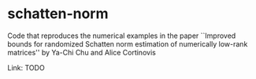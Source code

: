 # schatten-norm

Code that reproduces the numerical examples in the paper ``Improved bounds for randomized Schatten norm estimation of numerically low-rank matrices'' by Ya-Chi Chu and Alice Cortinovis

Link: TODO
